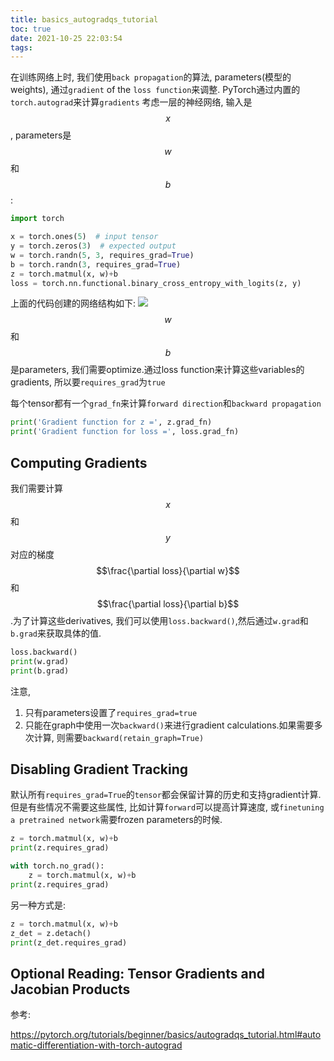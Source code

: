 ```yaml
---
title: basics_autogradqs_tutorial
toc: true
date: 2021-10-25 22:03:54
tags:
---
```



在训练网络上时, 我们使用`back propagation`的算法, parameters(模型的weights), 通过`gradient` of the `loss function`来调整.
PyTorch通过内置的`torch.autograd`来计算`gradients`
考虑一层的神经网络, 输入是$$x$$, parameters是$$w$$和$$b$$:
```python
import torch

x = torch.ones(5)  # input tensor
y = torch.zeros(3)  # expected output
w = torch.randn(5, 3, requires_grad=True)
b = torch.randn(3, requires_grad=True)
z = torch.matmul(x, w)+b
loss = torch.nn.functional.binary_cross_entropy_with_logits(z, y)
```
上面的代码创建的网络结构如下:
![](./basics_autogradqs_tutorial/https://pytorch.org/tutorials/_images/comp-graph.png)
$$w$$和$$b$$是parameters, 我们需要optimize.通过loss function来计算这些variables的gradients, 所以要`requires_grad`为`true`

每个tensor都有一个`grad_fn`来计算`forward direction`和`backward propagation`

```python
print('Gradient function for z =', z.grad_fn)
print('Gradient function for loss =', loss.grad_fn)
```

## Computing Gradients
我们需要计算$$x$$和$$y$$对应的梯度$$\frac{\partial loss}{\partial w}$$和$$\frac{\partial loss}{\partial b}$$.为了计算这些derivatives, 我们可以使用`loss.backward()`,然后通过`w.grad`和`b.grad`来获取具体的值.

```python
loss.backward()
print(w.grad)
print(b.grad)
```
注意, 
1. 只有parameters设置了`requires_grad=true`
2. 只能在graph中使用一次`backward()`来进行gradient calculations.如果需要多次计算, 则需要`backward(retain_graph=True)`


## Disabling Gradient Tracking
默认所有`requires_grad=True`的`tensor`都会保留计算的历史和支持gradient计算.但是有些情况不需要这些属性, 比如计算`forward`可以提高计算速度, 或`finetuning a pretrained network`需要frozen parameters的时候.

```python
z = torch.matmul(x, w)+b
print(z.requires_grad)

with torch.no_grad():
    z = torch.matmul(x, w)+b
print(z.requires_grad)
```

另一种方式是:
```python
z = torch.matmul(x, w)+b
z_det = z.detach()
print(z_det.requires_grad)
```

## Optional Reading: Tensor Gradients and Jacobian Products


参考:

https://pytorch.org/tutorials/beginner/basics/autogradqs_tutorial.html#automatic-differentiation-with-torch-autograd